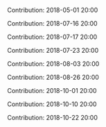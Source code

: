 Contribution: 2018-05-01 20:00

Contribution: 2018-07-16 20:00

Contribution: 2018-07-17 20:00

Contribution: 2018-07-23 20:00

Contribution: 2018-08-03 20:00

Contribution: 2018-08-26 20:00

Contribution: 2018-10-01 20:00

Contribution: 2018-10-10 20:00

Contribution: 2018-10-22 20:00

